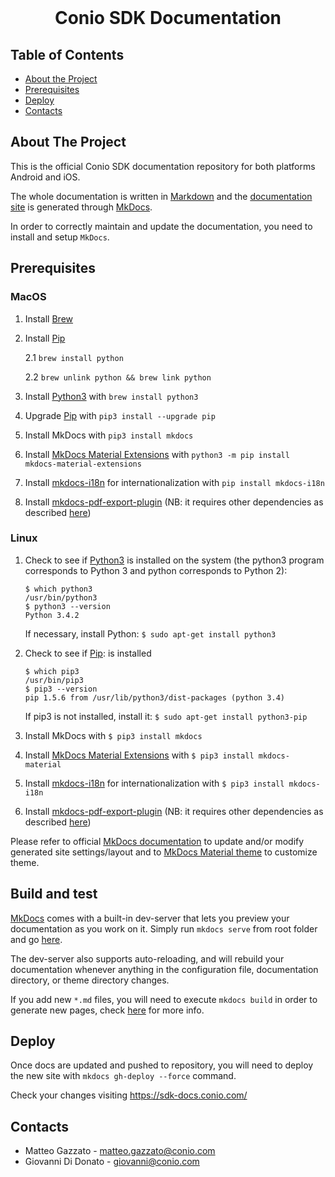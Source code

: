<!-- PROJECT LOGO -->
<br/>
<p align="center">
	<h1 align="center">Conio SDK Documentation</h3>
	</p>
</p>

<!-- TABLE OF CONTENTS -->
## Table of Contents

* [About the Project](#about-the-project)
* [Prerequisites](#prerequisites)
* [Deploy](#deploy)
* [Contacts](#contact)

## About The Project
This is the official Conio SDK documentation repository for both platforms Android and iOS.

The whole documentation is written in [Markdown](https://it.wikipedia.org/wiki/Markdown) and the [documentation site](https://sdk-docs.conio.com/) is generated
through [MkDocs](https://www.mkdocs.org/).

In order to correctly maintain and update the documentation, you need to install and setup `MkDocs`.


## Prerequisites
### MacOS
1. Install [Brew](https://brew.sh/)

2. Install [Pip](https://pip.pypa.io/en/stable/installation/#supported-methods)

	2.1 `brew install python`
	
	2.2 `brew unlink python && brew link python`

3. Install [Python3](https://www.python.org/) with `brew install python3`

4. Upgrade [Pip](https://pypi.org/project/pip/) with `pip3 install --upgrade pip`

5. Install MkDocs with `pip3 install mkdocs`

6. Install [MkDocs Material Extensions](https://pypi.org/project/mkdocs-material-extensions/) with `python3 -m pip install mkdocs-material-extensions`

7. Install [mkdocs-i18n](https://pypi.org/project/mkdocs-i18n/) for internationalization with `pip install mkdocs-i18n`

8. Install [mkdocs-pdf-export-plugin](https://pypi.org/project/mkdocs-pdf-export-plugin/) (NB: it requires other dependencies as described [here](https://doc.courtbouillon.org/weasyprint/latest/first_steps.html#macos))

### Linux
1. Check to see if [Python3](https://www.python.org/) is installed on the system (the python3 program corresponds to Python 3 and python corresponds to Python 2):
	```
	$ which python3
	/usr/bin/python3
	$ python3 --version
	Python 3.4.2
	```
	If necessary, install Python: `$ sudo apt-get install python3`

2. Check to see if [Pip](https://pypi.org/project/pip/): is installed
	```
	$ which pip3
	/usr/bin/pip3
	$ pip3 --version
	pip 1.5.6 from /usr/lib/python3/dist-packages (python 3.4)
	```
	If pip3 is not installed, install it: `$ sudo apt-get install python3-pip`

3. Install MkDocs with `$ pip3 install mkdocs`

4. Install [MkDocs Material Extensions](https://pypi.org/project/mkdocs-material-extensions/) with `$ pip3 install mkdocs-material`

5. Install [mkdocs-i18n](https://pypi.org/project/mkdocs-i18n/) for internationalization with `$ pip3 install mkdocs-i18n`

6. Install [mkdocs-pdf-export-plugin](https://pypi.org/project/mkdocs-pdf-export-plugin/) (NB: it requires other dependencies as described [here](https://doc.courtbouillon.org/weasyprint/latest/first_steps.html#linux))


Please refer to official [MkDocs documentation](https://www.mkdocs.org/user-guide/writing-your-docs/) to update and/or modify generated site settings/layout and to [MkDocs Material theme](https://squidfunk.github.io/mkdocs-material/) to customize theme.

## Build and test
[MkDocs](https://www.mkdocs.org/getting-started/#creating-a-new-project) comes with a built-in dev-server that lets you preview your documentation as you work on it.
Simply run `mkdocs serve` from root folder and go [here](http://127.0.0.1:8000).

The dev-server also supports auto-reloading, and will rebuild your documentation whenever anything in the configuration file, documentation directory, or theme directory changes.

If you add new `*.md` files, you will need to execute `mkdocs build` in order to generate new pages, check [here](https://squidfunk.github.io/mkdocs-material/) for more info.

## Deploy
Once docs are updated and pushed to repository, you will need to deploy the new site with `mkdocs gh-deploy --force` command.

Check your changes visiting https://sdk-docs.conio.com/

## Contacts

* Matteo Gazzato - matteo.gazzato@conio.com
* Giovanni Di Donato - giovanni@conio.com
